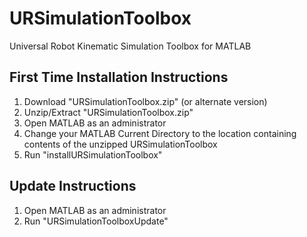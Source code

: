 # URSimulationToolbox
Universal Robot Kinematic Simulation Toolbox for MATLAB

## First Time Installation Instructions
1. Download "URSimulationToolbox.zip" (or alternate version)
2. Unzip/Extract "URSimulationToolbox.zip"
3. Open MATLAB as an administrator
4. Change your MATLAB Current Directory to the location containing contents of the unzipped URSimulationToolbox
5. Run "installURSimulationToolbox"

## Update Instructions
1. Open MATLAB as an administrator
2. Run "URSimulationToolboxUpdate"
